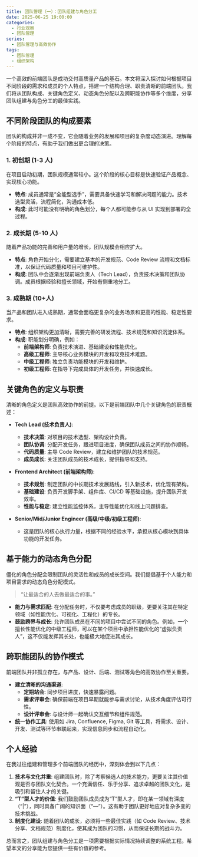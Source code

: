 ```yaml
---
title: 团队管理（一）：团队组建与角色分工
date: 2025-06-25 19:00:00
categories:
  - 行业观察
  - 团队管理
series:
  - 团队管理与高效协作
tags:
  - 团队管理
  - 组织架构
---
```


一个高效的前端团队是成功交付高质量产品的基石。本文将深入探讨如何根据项目不同阶段的需求和成员的个人特点，搭建一个结构合理、职责清晰的前端团队。我们将从团队构成、关键角色定义、动态角色分配以及跨职能协作等多个维度，分享团队组建与角色分工的最佳实践。

## 不同阶段团队的构成要素

团队的构成并非一成不变，它会随着业务的发展和项目的复杂度动态演进。理解每个阶段的特点，有助于我们做出更合理的决策。

### 1. 初创期 (1-3 人)

在项目启动初期，团队规模通常较小。这个阶段的核心目标是快速验证产品概念、实现核心功能。

- **特点**: 成员通常是“全能型选手”，需要具备快速学习和解决问题的能力。技术选型灵活，流程简化，沟通成本低。
- **构成**: 此时可能没有明确的角色划分，每个人都可能参与从 UI 实现到部署的全过程。

### 2. 成长期 (5-10 人)

随着产品功能的完善和用户量的增长，团队规模会相应扩大。

- **特点**: 角色开始分化，需要建立基本的开发规范、Code Review 流程和文档标准，以保证代码质量和项目可维护性。
- **构成**: 团队中会逐渐出现前端负责人（Tech Lead），负责技术决策和团队协调。成员根据经验和擅长领域，开始有侧重地分工。

### 3. 成熟期 (10+人)

当产品和团队进入成熟期，通常会面临更复杂的业务场景和更高的性能、稳定性要求。

- **特点**: 组织架构更加清晰，需要完善的研发流程、技术规范和知识沉淀体系。
- **构成**: 职能划分明确，例如：
  - **前端架构师**: 负责技术演进、基础建设和性能优化。
  - **高级工程师**: 主导核心业务模块的开发和攻克技术难题。
  - **中级工程师**: 独立负责功能模块的开发和维护。
  - **初级工程师**: 在指导下完成具体的开发任务，并快速成长。

## 关键角色的定义与职责

清晰的角色定义是团队高效协作的前提。以下是前端团队中几个关键角色的职责概述：

- **Tech Lead (技术负责人)**:

  - **技术决策**: 对项目的技术选型、架构设计负责。
  - **团队协调**: 分配开发任务，跟进项目进度，确保团队成员之间的协作顺畅。
  - **代码质量**: 主导 Code Review，建立和维护团队的技术规范。
  - **成员成长**: 关注团队成员的技术成长，提供指导和支持。

- **Frontend Architect (前端架构师)**:

  - **技术规划**: 制定团队的中长期技术发展路线，引入新技术，优化现有架构。
  - **基础建设**: 负责开发脚手架、组件库、CI/CD 等基础设施，提升团队开发效率。
  - **性能与稳定**: 建立性能监控体系，主导性能优化和线上问题排查。

- **Senior/Mid/Junior Engineer (高级/中级/初级工程师)**:
  - 这是团队的核心执行力量，根据不同的经验水平，承担从核心模块到具体功能的开发任务。

## 基于能力的动态角色分配

僵化的角色分配会限制团队的灵活性和成员的成长空间。我们提倡基于个人能力和项目需求的动态角色分配模式。

> “让最适合的人去做最适合的事。”

- **能力与需求匹配**: 在分配任务时，不仅要考虑成员的职级，更要关注其在特定领域（如性能优化、可视化、工程化）的专长。
- **鼓励跨界与成长**: 允许团队成员在不同的项目中尝试不同的角色。例如，一个擅长性能优化的中级工程师，可以在某个项目中承担性能优化的“虚拟负责人”，这不仅能发挥其长处，也能极大地促进其成长。

## 跨职能团队的协作模式

前端团队并非孤立存在，与产品、设计、后端、测试等角色的高效协作至关重要。

- **建立清晰的沟通渠道**:
  - **定期站会**: 同步项目进度，快速暴露问题。
  - **需求评审会**: 确保前端在项目早期就能参与需求讨论，从技术角度评估可行性。
  - **设计评审会**: 与设计师一起确认交互细节和组件规范。
- **统一协作工具**: 使用如 Jira, Confluence, Figma, Git 等工具，将需求、设计、开发、测试等环节串联起来，实现信息同步和流程自动化。

## 个人经验

在我过往组建和管理多个前端团队的经历中，深刻体会到以下几点：

1. **技术与文化并重**: 组建团队时，除了考察候选人的技术能力，更要关注其价值观是否与团队文化契合。一个充满信任、乐于分享、追求卓越的团队文化，是吸引和留住人才的关键。
2. **“T”型人才的价值**: 我们鼓励团队成员成为“T”型人才，即在某一领域有深度（“|”），同时具备广阔的知识面（“—”）。这有助于团队更好地应对复杂多变的技术挑战。
3. **制度化建设**: 随着团队的成长，必须将一些最佳实践（如 Code Review、技术分享、文档规范）制度化，使其成为团队的习惯，从而保证长期的战斗力。

总而言之，团队组建与角色分工是一项需要根据实际情况持续调整的系统工程。希望本文的分享能为您提供一些有价值的参考。
